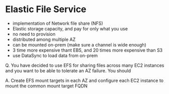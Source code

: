 # Elastic File Service
- implementation of Network  file share (NFS)
- Elastic storage capacity, and pay for only what you use
- no need to provision
- distributed among multiple AZ
- can be mounted on-prem (make sure a channel is wide enough)
- 3 time more expensive thant EBS, and 20 times more expensive than S3
- use DataSync to load data from on-prem

Q. You have decided to use EFS for sharing files across many EC2 instances and you want to be able to tolerate an AZ failure. You should

A. Create EFS mount targets in each AZ and configure each EC2 instance to mount the common mount target FQDN
